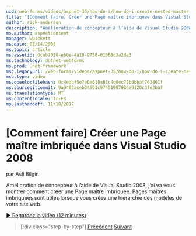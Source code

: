 ```yaml
---
uid: web-forms/videos/aspnet-35/how-do-i/how-do-i-create-nested-master-page-in-visual-studio-2008
title: "[Comment faire] Créer une Page maître imbriquée dans Visual Studio 2008 | Documents Microsoft"
author: rick-anderson
description: "Amélioration de concepteur à l’aide de Visual Studio 2008, j’ai va vous montrer comment créer une Page maître imbriquée. Pages maîtres imbriquées sont utiles lorsque vous générez un hierarch..."
ms.author: aspnetcontent
manager: wpickett
ms.date: 02/14/2008
ms.topic: article
ms.assetid: 0cab7010-e60e-4a18-9750-61068d3a2da3
ms.technology: dotnet-webforms
ms.prod: .net-framework
msc.legacyurl: /web-forms/videos/aspnet-35/how-do-i/how-do-i-create-nested-master-page-in-visual-studio-2008
msc.type: video
ms.openlocfilehash: 0c4edbf5e7e0a618a61c4c0ec78b6bbaf763461f
ms.sourcegitcommit: 9a9483aceb34591c97451997036a9120c3fe2baf
ms.translationtype: MT
ms.contentlocale: fr-FR
ms.lasthandoff: 11/10/2017
---
```

<a name="how-do-i-create-nested-master-page-in-visual-studio-2008"></a>[Comment faire] Créer une Page maître imbriquée dans Visual Studio 2008
====================
par Asli Bilgin

Amélioration de concepteur à l’aide de Visual Studio 2008, j’ai va vous montrer comment créer une Page maître imbriquée. Pages maîtres imbriquées sont utiles lorsque vous créez une hiérarchie des modèles de votre site web.

[&#9654; Regardez la vidéo (12 minutes)](https://channel9.msdn.com/Blogs/ASP-NET-Site-Videos/how-do-i-create-nested-master-page-in-visual-studio-2008)

>[!div class="step-by-step"]
[Précédent](how-do-i-create-a-master-page-in-visual-studio-2008.md)
[Suivant](how-do-i-cascading-style-sheets-in-visual-studio-2008.md)
